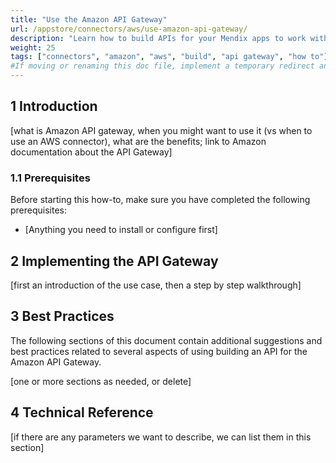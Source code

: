 ```yaml
---
title: "Use the Amazon API Gateway"
url: /appstore/connectors/aws/use-amazon-api-gateway/
description: "Learn how to build APIs for your Mendix apps to work with the Amazon API Gateway."
weight: 25
tags: ["connectors", "amazon", "aws", "build", "api gateway", "how to"]
#If moving or renaming this doc file, implement a temporary redirect and let the respective team know they should update the URL in the product. See Mapping to Products for more details. 
---
```


## 1 Introduction

[what is Amazon API gateway, when you might want to use it (vs when to use an AWS connector), what are the benefits; link to Amazon documentation about the API Gateway]

### 1.1 Prerequisites

Before starting this how-to, make sure you have completed the following prerequisites:

* [Anything you need to install or configure first]

## 2 Implementing the API Gateway

[first an introduction of the use case, then a step by step walkthrough]

## 3 Best Practices

The following sections of this document contain additional suggestions and best practices related to several aspects of using building an API for the Amazon API Gateway.

[one or more sections as needed, or delete]

## 4 Technical Reference

[if there are any parameters we want to describe, we can list them in this section]
